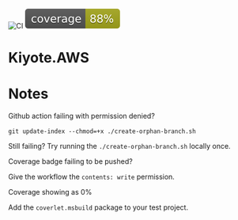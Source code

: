 ![CI](https://github.com/kiyote/Kiyote.AWS/actions/workflows/ci.yml/badge.svg?branch=main)
![coverage](https://github.com/kiyote/Kiyote.AWS/blob/badges/.badges/main/coverage.svg?raw=true)

# Kiyote.AWS



# Notes

Github action failing with permission denied?
```
git update-index --chmod=+x ./create-orphan-branch.sh
```

Still failing?  Try running the `./create-orphan-branch.sh` locally once.


Coverage badge failing to be pushed?

Give the workflow the `contents: write` permission.


Coverage showing as 0%

Add the `coverlet.msbuild` package to your test project.
